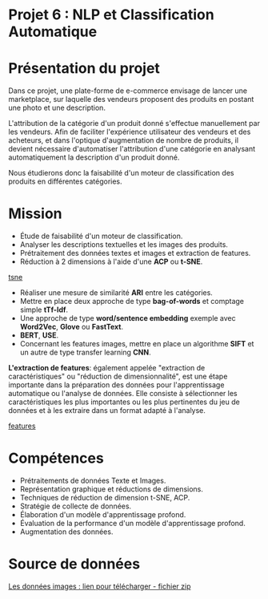 # Projet 6 : NLP et Classification Automatique

# Présentation du projet

Dans ce projet, une plate-forme de e-commerce envisage de lancer une marketplace, sur laquelle des vendeurs proposent des produits en postant une photo et une description.

L'attribution de la catégorie d'un produit donné s'effectue manuellement par les vendeurs.
Afin de faciliter l'expérience utilisateur des vendeurs et des acheteurs, et dans l'optique d'augmentation de nombre de produits, il devient nécessaire d'automatiser l'attribution d'une catégorie en analysant automatiquement la description d'un produit donné.

Nous étudierons  donc la faisabilité d'un moteur de classification des produits en différentes catégories.

# Mission

- Étude de faisabilité d'un moteur de classification.
- Analyser les descriptions textuelles et les images des produits.
- Prétraitement des données textes et images et extraction de features.
- Réduction à 2 dimensions à l'aide d'une **ACP** ou **t-SNE**.

[tsne](https://github.com/DaiTensa/NLP_et_Classification_Automatique/blob/main/figures/TSNE_Kmean_1.png?raw=true)

- Réaliser une mesure de similarité **ARI** entre les catégories.
- Mettre en place deux approche de type **bag-of-words** et comptage simple **tTf-Idf**.
- Une approche de type **word/sentence embedding** exemple avec **Word2Vec**, **Glove** ou **FastText**.
- **BERT**, **USE**.
- Concernant les features images, mettre en place un algorithme **SIFT** et un autre de type transfer learning **CNN**.

**L'extraction de features**: également appelée "extraction de caractéristiques" ou "réduction de dimensionnalité", est une étape importante dans la préparation des données pour l'apprentissage automatique ou l'analyse de données. Elle consiste à sélectionner les caractéristiques les plus importantes ou les plus pertinentes du jeu de données et à les extraire dans un format adapté à l'analyse.

[features](https://github.com/DaiTensa/NLP_et_Classification_Automatique/blob/main/figures/Features_exemple_1.png?raw=true)

# Compétences

- Prétraitements de données Texte et Images.
- Représentation graphique et réductions de dimensions.
- Techniques de réduction de dimension t-SNE, ACP.
- Stratégie de collecte de données.
- Élaboration d'un modèle d'apprentissage profond.
- Évaluation de la performance d'un modèle d'apprentissage profond.
- Augmentation des données.

# Source de données

[Les données images : lien pour télécharger - fichier zip](https://s3-eu-west-1.amazonaws.com/static.oc-static.com/prod/courses/files/Parcours_data_scientist/Projet+-+Textimage+DAS+V2/Dataset+projet+pre%CC%81traitement+textes+images.zip)
